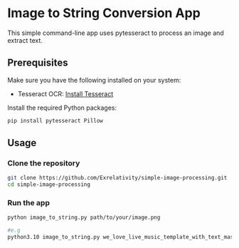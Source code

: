 # Image to String Conversion App

This simple command-line app uses pytesseract to process an image and extract text.

## Prerequisites

Make sure you have the following installed on your system:

- Tesseract OCR: [Install Tesseract](https://github.com/tesseract-ocr/tesseract)

Install the required Python packages:

```bash
pip install pytesseract Pillow
```

## Usage

### Clone the repository

```bash
git clone https://github.com/Exrelativity/simple-image-processing.git
cd simple-image-processing
```

### Run the app

```bash
python image_to_string.py path/to/your/image.png

#e.g 
python3.10 image_to_string.py we_love_live_music_template_with_text_mask_poster-1.jpg
```
